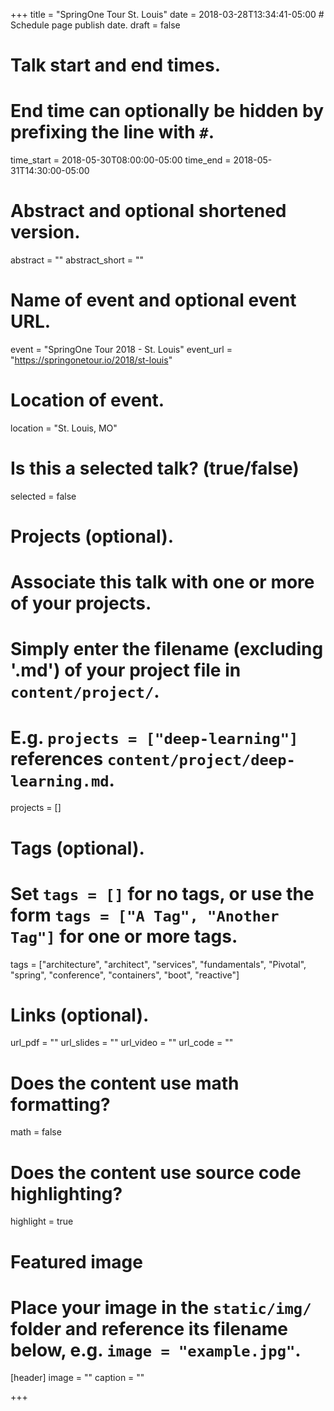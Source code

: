 +++
title = "SpringOne Tour St. Louis"
date = 2018-03-28T13:34:41-05:00  # Schedule page publish date.
draft = false

# Talk start and end times.
#   End time can optionally be hidden by prefixing the line with `#`.
time_start = 2018-05-30T08:00:00-05:00
time_end = 2018-05-31T14:30:00-05:00

# Abstract and optional shortened version.
abstract = ""
abstract_short = ""

# Name of event and optional event URL.
event = "SpringOne Tour 2018 - St. Louis"
event_url = "https://springonetour.io/2018/st-louis"

# Location of event.
location = "St. Louis, MO"

# Is this a selected talk? (true/false)
selected = false

# Projects (optional).
#   Associate this talk with one or more of your projects.
#   Simply enter the filename (excluding '.md') of your project file in `content/project/`.
#   E.g. `projects = ["deep-learning"]` references `content/project/deep-learning.md`.
projects = []

# Tags (optional).
#   Set `tags = []` for no tags, or use the form `tags = ["A Tag", "Another Tag"]` for one or more tags.
tags = ["architecture", "architect", "services", "fundamentals", "Pivotal", "spring", "conference", "containers", "boot", "reactive"]

# Links (optional).
url_pdf = ""
url_slides = ""
url_video = ""
url_code = ""

# Does the content use math formatting?
math = false

# Does the content use source code highlighting?
highlight = true

# Featured image
# Place your image in the `static/img/` folder and reference its filename below, e.g. `image = "example.jpg"`.
[header]
image = ""
caption = ""

+++
